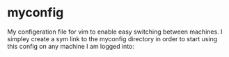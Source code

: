 myconfig
========

My configeration file for vim to enable easy switching between machines.
I simpley create a sym link to the myconfig directory in order to start using this config on any machine I am logged into:


